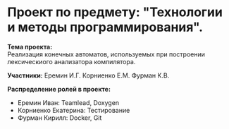 # Проект по предмету: "Технологии и методы программирования".

**Тема проекта:**  
Реализация конечных автоматов, используемых при построении лексическиого
анализатора компилятора.

**Участники:** Еремин И.Г. Корниенко Е.М. Фурман К.В.

**Распределение ролей в проекте:**
* Еремин Иван:  Teamlead, Doxygen
* Корниенко Екатерина:  Тестирование
* Фурман Кирилл:  Docker, Git
